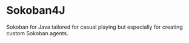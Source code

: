 # Sokoban4J
Sokoban for Java tailored for casual playing but especially for creating custom Sokoban agents.
